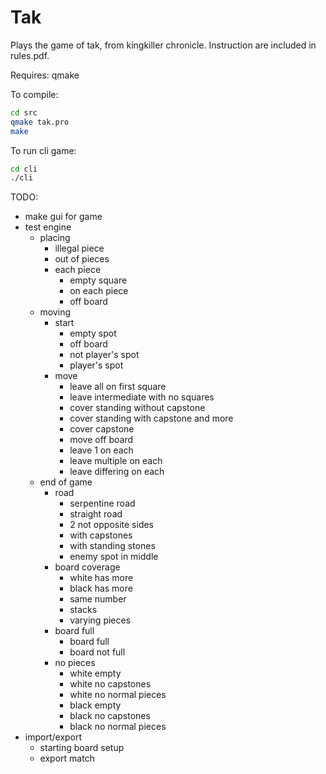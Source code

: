 Tak
===

Plays the game of tak, from kingkiller chronicle.
Instruction are included in rules.pdf.

Requires: qmake

To compile:
```bash
cd src
qmake tak.pro
make
```

To run cli game:
```bash
cd cli
./cli
```

TODO:

* make gui for game
* test engine
    * placing
        * illegal piece
        * out of pieces
        * each piece
            * empty square
            * on each piece
            * off board
    * moving
        * start
            * empty spot
            * off board
            * not player's spot
            * player's spot
        * move
            * leave all on first square
            * leave intermediate with no squares
            * cover standing without capstone
            * cover standing with capstone and more
            * cover capstone
            * move off board
            * leave 1 on each
            * leave multiple on each
            * leave differing on each
    * end of game
        * road
            * serpentine road
            * straight road
            * 2 not opposite sides
            * with capstones
            * with standing stones
            * enemy spot in middle
        * board coverage
            * white has more
            * black has more
            * same number
            * stacks
            * varying pieces
        * board full
            * board full
            * board not full
        * no pieces
            * white empty
            * white no capstones
            * white no normal pieces
            * black empty
            * black no capstones
            * black no normal pieces
* import/export
    * starting board setup
    * export match
